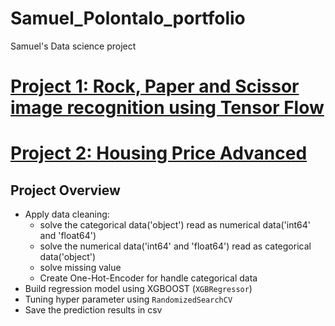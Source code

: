 # Samuel_Polontalo_portfolio
Samuel's Data science project

# [Project 1: Rock, Paper and Scissor image recognition using Tensor Flow](https://github.com/samuelpolontalo/rock-paper-scissors-recognition-using-TensorFlow)
# [Project 2: Housing Price Advanced](https://github.com/samuelpolontalo/Housing-Price-Advanced)
## Project Overview
* Apply data cleaning:
  * solve the categorical data('object') read as numerical data('int64' and 'float64')
  * solve the numerical data('int64' and 'float64') read as categorical data('object')
  * solve missing value
  * Create One-Hot-Encoder for handle categorical data
* Build regression model using XGBOOST (`XGBRegressor`)
* Tuning hyper parameter using `RandomizedSearchCV`
* Save the prediction results in csv
